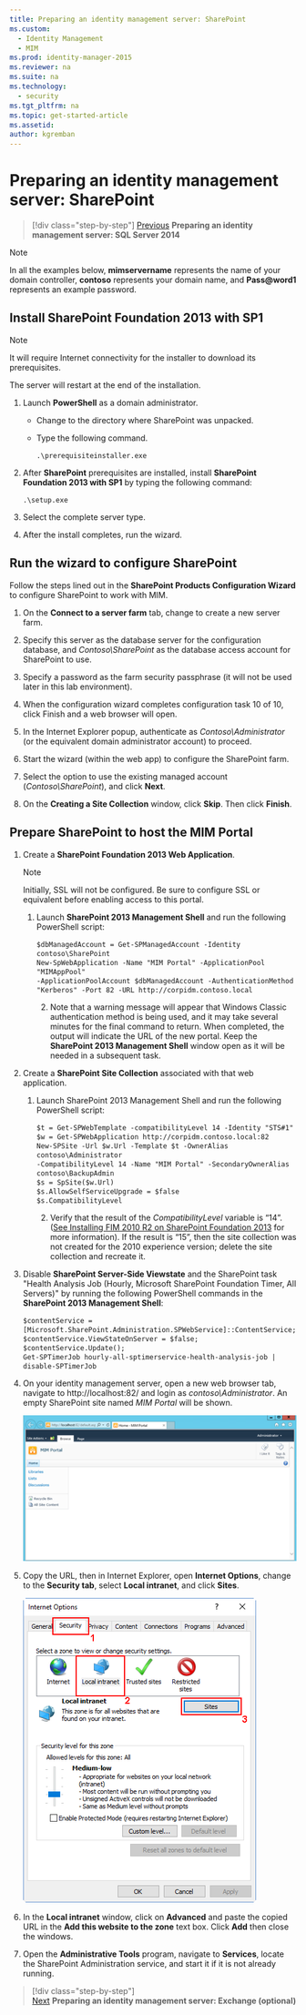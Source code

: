 ```yaml
---
title: Preparing an identity management server: SharePoint
ms.custom:
  - Identity Management
  - MIM
ms.prod: identity-manager-2015
ms.reviewer: na
ms.suite: na
ms.technology:
  - security
ms.tgt_pltfrm: na
ms.topic: get-started-article
ms.assetid:
author: kgremban
---
```

# Preparing an identity management server: SharePoint

>[!div class="step-by-step"]
[Previous](https://docsmsftstage.azurewebsites.net/MIM/DeployUse/prepare-server-sql2014.html)
**Preparing an identity management server: SQL Server 2014**

> [!NOTE]
> In all the examples below, **mimservername** represents the name of your domain controller, **contoso** represents your domain name, and **Pass@word1** represents an example password.


## Install **SharePoint Foundation 2013 with SP1**

> [!NOTE]
> It will require Internet connectivity for the installer to download its prerequisites.

The server will restart at the end of the installation.

1.  Launch **PowerShell** as a domain administrator.

    -   Change to the directory where SharePoint was unpacked.

    -   Type the following command.

        ```
        .\prerequisiteinstaller.exe
        ```

2.  After **SharePoint** prerequisites are installed, install **SharePoint Foundation 2013 with SP1** by typing the following command:

    ```
    .\setup.exe
    ```

3.  Select the complete server type.

4.  After the install completes, run the wizard.

## Run the wizard to configure SharePoint

Follow the steps lined out in the **SharePoint Products Configuration Wizard** to configure SharePoint to work with MIM.

1. On the **Connect to a server farm** tab, change to create a new server farm.

2. Specify this server as the database server for the configuration database, and *Contoso\SharePoint* as the database access account for SharePoint to use.

3. Specify a password as the farm security passphrase (it will not be used later in this lab environment).

4. When the configuration wizard completes configuration task 10 of 10, click Finish and a web browser will open.

5. In the Internet Explorer popup, authenticate as *Contoso\Administrator* (or the equivalent domain administrator account) to proceed.

6. Start the wizard (within the web app) to configure the SharePoint farm.

7. Select the option to use the existing managed account (*Contoso\SharePoint*), and click **Next**.

8. On the **Creating a Site Collection** window, click **Skip**.  Then click **Finish**.

## Prepare SharePoint to host the MIM Portal

1. Create a **SharePoint Foundation 2013 Web Application**.

    > [!NOTE]
    > Initially, SSL will not be configured. Be sure to configure SSL or equivalent before enabling access to this portal.

    1. Launch  **SharePoint 2013 Management Shell** and run the following PowerShell script:

        ```
        $dbManagedAccount = Get-SPManagedAccount -Identity contoso\SharePoint
        New-SpWebApplication -Name "MIM Portal" -ApplicationPool "MIMAppPool"
        -ApplicationPoolAccount $dbManagedAccount -AuthenticationMethod "Kerberos" -Port 82 -URL http://corpidm.contoso.local
        ```

        2. Note that a warning message will appear that Windows Classic authentication method is being used, and it may take several minutes for the final command to return.  When completed, the output will indicate the URL of the new portal.  Keep the **SharePoint 2013 Management Shell** window open as it will be needed in a subsequent task.

2. Create a **SharePoint Site Collection** associated with that web application.

    1. Launch  SharePoint 2013 Management Shell and run the following PowerShell script:

        ```
        $t = Get-SPWebTemplate -compatibilityLevel 14 -Identity "STS#1"
        $w = Get-SPWebApplication http://corpidm.contoso.local:82
        New-SPSite -Url $w.Url -Template $t -OwnerAlias contoso\Administrator
        -CompatibilityLevel 14 -Name "MIM Portal" -SecondaryOwnerAlias contoso\BackupAdmin
        $s = SpSite($w.Url)
        $s.AllowSelfServiceUpgrade = $false
        $s.CompatibilityLevel
        ```

        2. Verify that the result of the *CompatibilityLevel* variable is “14”.  ([See Installing FIM 2010 R2 on SharePoint Foundation 2013](http://technet.microsoft.com/library/jj863242.aspx) for more information). If the result is “15”, then the site collection was not created for the 2010 experience version; delete the site collection and recreate it.

3. Disable **SharePoint Server-Side Viewstate** and the SharePoint task "Health Analysis Job (Hourly, Microsoft SharePoint Foundation Timer, All Servers)" by running the following PowerShell commands in the **SharePoint 2013 Management Shell**:

    ```
    $contentService = [Microsoft.SharePoint.Administration.SPWebService]::ContentService;
    $contentService.ViewStateOnServer = $false;
    $contentService.Update();
    Get-SPTimerJob hourly-all-sptimerservice-health-analysis-job | disable-SPTimerJob
    ```

4. On your identity management server, open a new web browser tab, navigate to http://localhost:82/ and login as *contoso\Administrator*.  An empty SharePoint site named *MIM Portal* will be shown.

    ![MIM Portal at http://localhost:82/](media/MIM-DeploySP1.png)

5. Copy the URL, then in Internet Explorer, open **Internet Options**, change to the **Security tab**, select **Local intranet**, and click **Sites**.

    ![Use Internet Options to manage local intranet sites](media/MIM-DeploySP2.png)

6. In the **Local intranet** window, click on **Advanced** and paste the copied URL in the **Add this website to the zone** text box. Click **Add** then close the windows.

7. Open the **Administrative Tools** program, navigate to **Services**, locate the SharePoint Administration service, and start it if it is not already running.

>[!div class="step-by-step"]  
[Next](https://docsmsftstage.azurewebsites.net/MIM/DeployUse/prepare-server-exchange.html)
**Preparing an identity management server: Exchange (optional)**

